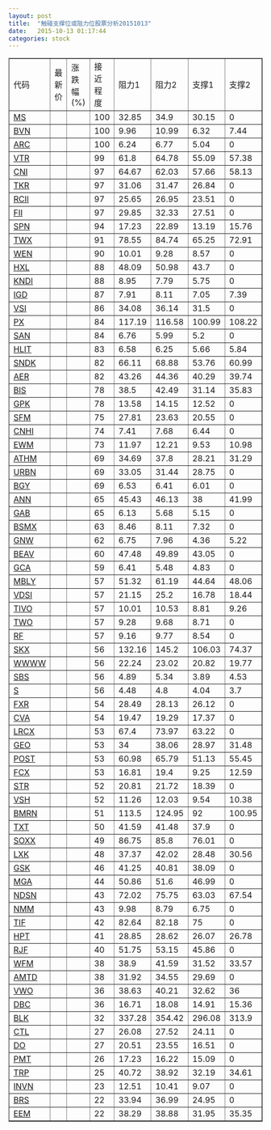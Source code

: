 ```yaml
---
layout: post
title:  "触碰支撑位或阻力位股票分析20151013"
date:   2015-10-13 01:17:44
categories: stock
---
```

<script type="text/javascript">
var stockList = []
stockList.push('gb_ms');
stockList.push('gb_bvn');
stockList.push('gb_arc');
stockList.push('gb_vtr');
stockList.push('gb_cni');
stockList.push('gb_tkr');
stockList.push('gb_rcii');
stockList.push('gb_fii');
stockList.push('gb_spn');
stockList.push('gb_twx');
stockList.push('gb_wen');
stockList.push('gb_hxl');
stockList.push('gb_kndi');
stockList.push('gb_igd');
stockList.push('gb_vsi');
stockList.push('gb_px');
stockList.push('gb_san');
stockList.push('gb_hlit');
stockList.push('gb_sndk');
stockList.push('gb_aer');
stockList.push('gb_bis');
stockList.push('gb_gpk');
stockList.push('gb_sfm');
stockList.push('gb_cnhi');
stockList.push('gb_ewm');
stockList.push('gb_athm');
stockList.push('gb_urbn');
stockList.push('gb_bgy');
stockList.push('gb_ann');
stockList.push('gb_gab');
stockList.push('gb_bsmx');
stockList.push('gb_gnw');
stockList.push('gb_beav');
stockList.push('gb_gca');
stockList.push('gb_mbly');
stockList.push('gb_vdsi');
stockList.push('gb_tivo');
stockList.push('gb_two');
stockList.push('gb_rf');
stockList.push('gb_skx');
stockList.push('gb_wwww');
stockList.push('gb_sbs');
stockList.push('gb_s');
stockList.push('gb_fxr');
stockList.push('gb_cva');
stockList.push('gb_lrcx');
stockList.push('gb_geo');
stockList.push('gb_post');
stockList.push('gb_fcx');
stockList.push('gb_str');
stockList.push('gb_vsh');
stockList.push('gb_bmrn');
stockList.push('gb_txt');
stockList.push('gb_soxx');
stockList.push('gb_lxk');
stockList.push('gb_gsk');
stockList.push('gb_mga');
stockList.push('gb_ndsn');
stockList.push('gb_nmm');
stockList.push('gb_tif');
stockList.push('gb_hpt');
stockList.push('gb_rjf');
stockList.push('gb_wfm');
stockList.push('gb_amtd');
stockList.push('gb_vwo');
stockList.push('gb_dbc');
stockList.push('gb_blk');
stockList.push('gb_ctl');
stockList.push('gb_do');
stockList.push('gb_pmt');
stockList.push('gb_trp');
stockList.push('gb_invn');
stockList.push('gb_brs');
stockList.push('gb_eem');
</script>
<table border="1">
 <tr>
 <td>代码</td>
 <td>最新价</td>
 <td>涨跌幅(%)</td>
 <td>接近程度</td>
 <td>阻力1</td>
 <td>阻力2</td>
 <td>支撑1</td>
 <td>支撑2</td>
</tr>
  <tr id="ms" class="red">
  <td><a href="http://stock.finance.sina.com.cn/usstock/quotes/MS.html" target="_blank">MS</a></td><td></td><td></td><td>100</td><td>32.85</td><td>34.9</td><td>30.15</td><td>0</td></tr>
  <tr id="bvn" class="green">
  <td><a href="http://stock.finance.sina.com.cn/usstock/quotes/BVN.html" target="_blank">BVN</a></td><td></td><td></td><td>100</td><td>9.96</td><td>10.99</td><td>6.32</td><td>7.44</td></tr>
  <tr id="arc" class="red">
  <td><a href="http://stock.finance.sina.com.cn/usstock/quotes/ARC.html" target="_blank">ARC</a></td><td></td><td></td><td>100</td><td>6.24</td><td>6.77</td><td>5.04</td><td>0</td></tr>
  <tr id="vtr" class="green">
  <td><a href="http://stock.finance.sina.com.cn/usstock/quotes/VTR.html" target="_blank">VTR</a></td><td></td><td></td><td>99</td><td>61.8</td><td>64.78</td><td>55.09</td><td>57.38</td></tr>
  <tr id="cni" class="red">
  <td><a href="http://stock.finance.sina.com.cn/usstock/quotes/CNI.html" target="_blank">CNI</a></td><td></td><td></td><td>97</td><td>64.67</td><td>62.03</td><td>57.66</td><td>58.13</td></tr>
  <tr id="tkr" class="red">
  <td><a href="http://stock.finance.sina.com.cn/usstock/quotes/TKR.html" target="_blank">TKR</a></td><td></td><td></td><td>97</td><td>31.06</td><td>31.47</td><td>26.84</td><td>0</td></tr>
  <tr id="rcii" class="red">
  <td><a href="http://stock.finance.sina.com.cn/usstock/quotes/RCII.html" target="_blank">RCII</a></td><td></td><td></td><td>97</td><td>25.65</td><td>26.95</td><td>23.51</td><td>0</td></tr>
  <tr id="fii" class="red">
  <td><a href="http://stock.finance.sina.com.cn/usstock/quotes/FII.html" target="_blank">FII</a></td><td></td><td></td><td>97</td><td>29.85</td><td>32.33</td><td>27.51</td><td>0</td></tr>
  <tr id="spn" class="green">
  <td><a href="http://stock.finance.sina.com.cn/usstock/quotes/SPN.html" target="_blank">SPN</a></td><td></td><td></td><td>94</td><td>17.23</td><td>22.89</td><td>13.19</td><td>15.76</td></tr>
  <tr id="twx" class="green">
  <td><a href="http://stock.finance.sina.com.cn/usstock/quotes/TWX.html" target="_blank">TWX</a></td><td></td><td></td><td>91</td><td>78.55</td><td>84.74</td><td>65.25</td><td>72.91</td></tr>
  <tr id="wen" class="red">
  <td><a href="http://stock.finance.sina.com.cn/usstock/quotes/WEN.html" target="_blank">WEN</a></td><td></td><td></td><td>90</td><td>10.01</td><td>9.28</td><td>8.57</td><td>0</td></tr>
  <tr id="hxl" class="red">
  <td><a href="http://stock.finance.sina.com.cn/usstock/quotes/HXL.html" target="_blank">HXL</a></td><td></td><td></td><td>88</td><td>48.09</td><td>50.98</td><td>43.7</td><td>0</td></tr>
  <tr id="kndi" class="red">
  <td><a href="http://stock.finance.sina.com.cn/usstock/quotes/KNDI.html" target="_blank">KNDI</a></td><td></td><td></td><td>88</td><td>8.95</td><td>7.79</td><td>5.75</td><td>0</td></tr>
  <tr id="igd" class="green">
  <td><a href="http://stock.finance.sina.com.cn/usstock/quotes/IGD.html" target="_blank">IGD</a></td><td></td><td></td><td>87</td><td>7.91</td><td>8.11</td><td>7.05</td><td>7.39</td></tr>
  <tr id="vsi" class="red">
  <td><a href="http://stock.finance.sina.com.cn/usstock/quotes/VSI.html" target="_blank">VSI</a></td><td></td><td></td><td>86</td><td>34.08</td><td>36.14</td><td>31.5</td><td>0</td></tr>
  <tr id="px" class="green">
  <td><a href="http://stock.finance.sina.com.cn/usstock/quotes/PX.html" target="_blank">PX</a></td><td></td><td></td><td>84</td><td>117.19</td><td>116.58</td><td>100.99</td><td>108.22</td></tr>
  <tr id="san" class="red">
  <td><a href="http://stock.finance.sina.com.cn/usstock/quotes/SAN.html" target="_blank">SAN</a></td><td></td><td></td><td>84</td><td>6.76</td><td>5.99</td><td>5.2</td><td>0</td></tr>
  <tr id="hlit" class="green">
  <td><a href="http://stock.finance.sina.com.cn/usstock/quotes/HLIT.html" target="_blank">HLIT</a></td><td></td><td></td><td>83</td><td>6.58</td><td>6.25</td><td>5.66</td><td>5.84</td></tr>
  <tr id="sndk" class="green">
  <td><a href="http://stock.finance.sina.com.cn/usstock/quotes/SNDK.html" target="_blank">SNDK</a></td><td></td><td></td><td>82</td><td>66.11</td><td>68.88</td><td>53.76</td><td>60.99</td></tr>
  <tr id="aer" class="red">
  <td><a href="http://stock.finance.sina.com.cn/usstock/quotes/AER.html" target="_blank">AER</a></td><td></td><td></td><td>82</td><td>43.26</td><td>44.36</td><td>40.29</td><td>39.74</td></tr>
  <tr id="bis" class="green">
  <td><a href="http://stock.finance.sina.com.cn/usstock/quotes/BIS.html" target="_blank">BIS</a></td><td></td><td></td><td>78</td><td>38.5</td><td>42.49</td><td>31.14</td><td>35.83</td></tr>
  <tr id="gpk" class="red">
  <td><a href="http://stock.finance.sina.com.cn/usstock/quotes/GPK.html" target="_blank">GPK</a></td><td></td><td></td><td>78</td><td>13.58</td><td>14.15</td><td>12.52</td><td>0</td></tr>
  <tr id="sfm" class="red">
  <td><a href="http://stock.finance.sina.com.cn/usstock/quotes/SFM.html" target="_blank">SFM</a></td><td></td><td></td><td>75</td><td>27.81</td><td>23.63</td><td>20.55</td><td>0</td></tr>
  <tr id="cnhi" class="red">
  <td><a href="http://stock.finance.sina.com.cn/usstock/quotes/CNHI.html" target="_blank">CNHI</a></td><td></td><td></td><td>74</td><td>7.41</td><td>7.68</td><td>6.44</td><td>0</td></tr>
  <tr id="ewm" class="green">
  <td><a href="http://stock.finance.sina.com.cn/usstock/quotes/EWM.html" target="_blank">EWM</a></td><td></td><td></td><td>73</td><td>11.97</td><td>12.21</td><td>9.53</td><td>10.98</td></tr>
  <tr id="athm" class="red">
  <td><a href="http://stock.finance.sina.com.cn/usstock/quotes/ATHM.html" target="_blank">ATHM</a></td><td></td><td></td><td>69</td><td>34.69</td><td>37.8</td><td>28.21</td><td>31.29</td></tr>
  <tr id="urbn" class="red">
  <td><a href="http://stock.finance.sina.com.cn/usstock/quotes/URBN.html" target="_blank">URBN</a></td><td></td><td></td><td>69</td><td>33.05</td><td>31.44</td><td>28.75</td><td>0</td></tr>
  <tr id="bgy" class="red">
  <td><a href="http://stock.finance.sina.com.cn/usstock/quotes/BGY.html" target="_blank">BGY</a></td><td></td><td></td><td>69</td><td>6.53</td><td>6.41</td><td>6.01</td><td>0</td></tr>
  <tr id="ann" class="red">
  <td><a href="http://stock.finance.sina.com.cn/usstock/quotes/ANN.html" target="_blank">ANN</a></td><td></td><td></td><td>65</td><td>45.43</td><td>46.13</td><td>38</td><td>41.99</td></tr>
  <tr id="gab" class="red">
  <td><a href="http://stock.finance.sina.com.cn/usstock/quotes/GAB.html" target="_blank">GAB</a></td><td></td><td></td><td>65</td><td>6.13</td><td>5.68</td><td>5.15</td><td>0</td></tr>
  <tr id="bsmx" class="red">
  <td><a href="http://stock.finance.sina.com.cn/usstock/quotes/BSMX.html" target="_blank">BSMX</a></td><td></td><td></td><td>63</td><td>8.46</td><td>8.11</td><td>7.32</td><td>0</td></tr>
  <tr id="gnw" class="green">
  <td><a href="http://stock.finance.sina.com.cn/usstock/quotes/GNW.html" target="_blank">GNW</a></td><td></td><td></td><td>62</td><td>6.75</td><td>7.96</td><td>4.36</td><td>5.22</td></tr>
  <tr id="beav" class="red">
  <td><a href="http://stock.finance.sina.com.cn/usstock/quotes/BEAV.html" target="_blank">BEAV</a></td><td></td><td></td><td>60</td><td>47.48</td><td>49.89</td><td>43.05</td><td>0</td></tr>
  <tr id="gca" class="green">
  <td><a href="http://stock.finance.sina.com.cn/usstock/quotes/GCA.html" target="_blank">GCA</a></td><td></td><td></td><td>59</td><td>6.41</td><td>5.48</td><td>4.83</td><td>0</td></tr>
  <tr id="mbly" class="green">
  <td><a href="http://stock.finance.sina.com.cn/usstock/quotes/MBLY.html" target="_blank">MBLY</a></td><td></td><td></td><td>57</td><td>51.32</td><td>61.19</td><td>44.64</td><td>48.06</td></tr>
  <tr id="vdsi" class="green">
  <td><a href="http://stock.finance.sina.com.cn/usstock/quotes/VDSI.html" target="_blank">VDSI</a></td><td></td><td></td><td>57</td><td>21.15</td><td>25.2</td><td>16.78</td><td>18.44</td></tr>
  <tr id="tivo" class="green">
  <td><a href="http://stock.finance.sina.com.cn/usstock/quotes/TIVO.html" target="_blank">TIVO</a></td><td></td><td></td><td>57</td><td>10.01</td><td>10.53</td><td>8.81</td><td>9.26</td></tr>
  <tr id="two" class="red">
  <td><a href="http://stock.finance.sina.com.cn/usstock/quotes/TWO.html" target="_blank">TWO</a></td><td></td><td></td><td>57</td><td>9.28</td><td>9.68</td><td>8.71</td><td>0</td></tr>
  <tr id="rf" class="red">
  <td><a href="http://stock.finance.sina.com.cn/usstock/quotes/RF.html" target="_blank">RF</a></td><td></td><td></td><td>57</td><td>9.16</td><td>9.77</td><td>8.54</td><td>0</td></tr>
  <tr id="skx" class="red">
  <td><a href="http://stock.finance.sina.com.cn/usstock/quotes/SKX.html" target="_blank">SKX</a></td><td></td><td></td><td>56</td><td>132.16</td><td>145.2</td><td>106.03</td><td>74.37</td></tr>
  <tr id="wwww" class="green">
  <td><a href="http://stock.finance.sina.com.cn/usstock/quotes/WWWW.html" target="_blank">WWWW</a></td><td></td><td></td><td>56</td><td>22.24</td><td>23.02</td><td>20.82</td><td>19.77</td></tr>
  <tr id="sbs" class="green">
  <td><a href="http://stock.finance.sina.com.cn/usstock/quotes/SBS.html" target="_blank">SBS</a></td><td></td><td></td><td>56</td><td>4.89</td><td>5.34</td><td>3.89</td><td>4.53</td></tr>
  <tr id="s" class="green">
  <td><a href="http://stock.finance.sina.com.cn/usstock/quotes/S.html" target="_blank">S</a></td><td></td><td></td><td>56</td><td>4.48</td><td>4.8</td><td>4.04</td><td>3.7</td></tr>
  <tr id="fxr" class="red">
  <td><a href="http://stock.finance.sina.com.cn/usstock/quotes/FXR.html" target="_blank">FXR</a></td><td></td><td></td><td>54</td><td>28.49</td><td>28.13</td><td>26.12</td><td>0</td></tr>
  <tr id="cva" class="green">
  <td><a href="http://stock.finance.sina.com.cn/usstock/quotes/CVA.html" target="_blank">CVA</a></td><td></td><td></td><td>54</td><td>19.47</td><td>19.29</td><td>17.37</td><td>0</td></tr>
  <tr id="lrcx" class="red">
  <td><a href="http://stock.finance.sina.com.cn/usstock/quotes/LRCX.html" target="_blank">LRCX</a></td><td></td><td></td><td>53</td><td>67.4</td><td>73.97</td><td>63.22</td><td>0</td></tr>
  <tr id="geo" class="green">
  <td><a href="http://stock.finance.sina.com.cn/usstock/quotes/GEO.html" target="_blank">GEO</a></td><td></td><td></td><td>53</td><td>34</td><td>38.06</td><td>28.97</td><td>31.48</td></tr>
  <tr id="post" class="green">
  <td><a href="http://stock.finance.sina.com.cn/usstock/quotes/POST.html" target="_blank">POST</a></td><td></td><td></td><td>53</td><td>60.98</td><td>65.79</td><td>51.13</td><td>55.45</td></tr>
  <tr id="fcx" class="green">
  <td><a href="http://stock.finance.sina.com.cn/usstock/quotes/FCX.html" target="_blank">FCX</a></td><td></td><td></td><td>53</td><td>16.81</td><td>19.4</td><td>9.25</td><td>12.59</td></tr>
  <tr id="str" class="red">
  <td><a href="http://stock.finance.sina.com.cn/usstock/quotes/STR.html" target="_blank">STR</a></td><td></td><td></td><td>52</td><td>20.81</td><td>21.72</td><td>18.39</td><td>0</td></tr>
  <tr id="vsh" class="green">
  <td><a href="http://stock.finance.sina.com.cn/usstock/quotes/VSH.html" target="_blank">VSH</a></td><td></td><td></td><td>52</td><td>11.26</td><td>12.03</td><td>9.54</td><td>10.38</td></tr>
  <tr id="bmrn" class="green">
  <td><a href="http://stock.finance.sina.com.cn/usstock/quotes/BMRN.html" target="_blank">BMRN</a></td><td></td><td></td><td>51</td><td>113.5</td><td>124.95</td><td>92</td><td>100.95</td></tr>
  <tr id="txt" class="red">
  <td><a href="http://stock.finance.sina.com.cn/usstock/quotes/TXT.html" target="_blank">TXT</a></td><td></td><td></td><td>50</td><td>41.59</td><td>41.48</td><td>37.9</td><td>0</td></tr>
  <tr id="soxx" class="red">
  <td><a href="http://stock.finance.sina.com.cn/usstock/quotes/SOXX.html" target="_blank">SOXX</a></td><td></td><td></td><td>49</td><td>86.75</td><td>85.8</td><td>76.01</td><td>0</td></tr>
  <tr id="lxk" class="green">
  <td><a href="http://stock.finance.sina.com.cn/usstock/quotes/LXK.html" target="_blank">LXK</a></td><td></td><td></td><td>48</td><td>37.37</td><td>42.02</td><td>28.48</td><td>30.56</td></tr>
  <tr id="gsk" class="red">
  <td><a href="http://stock.finance.sina.com.cn/usstock/quotes/GSK.html" target="_blank">GSK</a></td><td></td><td></td><td>46</td><td>41.25</td><td>40.81</td><td>38.09</td><td>0</td></tr>
  <tr id="mga" class="red">
  <td><a href="http://stock.finance.sina.com.cn/usstock/quotes/MGA.html" target="_blank">MGA</a></td><td></td><td></td><td>44</td><td>50.86</td><td>51.6</td><td>46.99</td><td>0</td></tr>
  <tr id="ndsn" class="green">
  <td><a href="http://stock.finance.sina.com.cn/usstock/quotes/NDSN.html" target="_blank">NDSN</a></td><td></td><td></td><td>43</td><td>72.02</td><td>75.75</td><td>63.03</td><td>67.54</td></tr>
  <tr id="nmm" class="red">
  <td><a href="http://stock.finance.sina.com.cn/usstock/quotes/NMM.html" target="_blank">NMM</a></td><td></td><td></td><td>43</td><td>9.98</td><td>8.79</td><td>6.75</td><td>0</td></tr>
  <tr id="tif" class="red">
  <td><a href="http://stock.finance.sina.com.cn/usstock/quotes/TIF.html" target="_blank">TIF</a></td><td></td><td></td><td>42</td><td>82.64</td><td>82.18</td><td>75</td><td>0</td></tr>
  <tr id="hpt" class="red">
  <td><a href="http://stock.finance.sina.com.cn/usstock/quotes/HPT.html" target="_blank">HPT</a></td><td></td><td></td><td>41</td><td>28.85</td><td>28.62</td><td>26.07</td><td>26.78</td></tr>
  <tr id="rjf" class="red">
  <td><a href="http://stock.finance.sina.com.cn/usstock/quotes/RJF.html" target="_blank">RJF</a></td><td></td><td></td><td>40</td><td>51.75</td><td>53.15</td><td>45.86</td><td>0</td></tr>
  <tr id="wfm" class="green">
  <td><a href="http://stock.finance.sina.com.cn/usstock/quotes/WFM.html" target="_blank">WFM</a></td><td></td><td></td><td>38</td><td>38.9</td><td>41.59</td><td>31.52</td><td>33.57</td></tr>
  <tr id="amtd" class="green">
  <td><a href="http://stock.finance.sina.com.cn/usstock/quotes/AMTD.html" target="_blank">AMTD</a></td><td></td><td></td><td>38</td><td>31.92</td><td>34.55</td><td>29.69</td><td>0</td></tr>
  <tr id="vwo" class="green">
  <td><a href="http://stock.finance.sina.com.cn/usstock/quotes/VWO.html" target="_blank">VWO</a></td><td></td><td></td><td>36</td><td>38.63</td><td>40.21</td><td>32.62</td><td>36</td></tr>
  <tr id="dbc" class="green">
  <td><a href="http://stock.finance.sina.com.cn/usstock/quotes/DBC.html" target="_blank">DBC</a></td><td></td><td></td><td>36</td><td>16.71</td><td>18.08</td><td>14.91</td><td>15.36</td></tr>
  <tr id="blk" class="green">
  <td><a href="http://stock.finance.sina.com.cn/usstock/quotes/BLK.html" target="_blank">BLK</a></td><td></td><td></td><td>32</td><td>337.28</td><td>354.42</td><td>296.08</td><td>313.9</td></tr>
  <tr id="ctl" class="red">
  <td><a href="http://stock.finance.sina.com.cn/usstock/quotes/CTL.html" target="_blank">CTL</a></td><td></td><td></td><td>27</td><td>26.08</td><td>27.52</td><td>24.11</td><td>0</td></tr>
  <tr id="do" class="red">
  <td><a href="http://stock.finance.sina.com.cn/usstock/quotes/DO.html" target="_blank">DO</a></td><td></td><td></td><td>27</td><td>20.51</td><td>23.55</td><td>16.51</td><td>0</td></tr>
  <tr id="pmt" class="red">
  <td><a href="http://stock.finance.sina.com.cn/usstock/quotes/PMT.html" target="_blank">PMT</a></td><td></td><td></td><td>26</td><td>17.23</td><td>16.22</td><td>15.09</td><td>0</td></tr>
  <tr id="trp" class="green">
  <td><a href="http://stock.finance.sina.com.cn/usstock/quotes/TRP.html" target="_blank">TRP</a></td><td></td><td></td><td>25</td><td>40.72</td><td>38.92</td><td>32.19</td><td>34.61</td></tr>
  <tr id="invn" class="red">
  <td><a href="http://stock.finance.sina.com.cn/usstock/quotes/INVN.html" target="_blank">INVN</a></td><td></td><td></td><td>23</td><td>12.51</td><td>10.41</td><td>9.07</td><td>0</td></tr>
  <tr id="brs" class="red">
  <td><a href="http://stock.finance.sina.com.cn/usstock/quotes/BRS.html" target="_blank">BRS</a></td><td></td><td></td><td>22</td><td>33.94</td><td>36.99</td><td>24.95</td><td>0</td></tr>
  <tr id="eem" class="green">
  <td><a href="http://stock.finance.sina.com.cn/usstock/quotes/EEM.html" target="_blank">EEM</a></td><td></td><td></td><td>22</td><td>38.29</td><td>38.88</td><td>31.95</td><td>35.35</td></tr>
</table>
